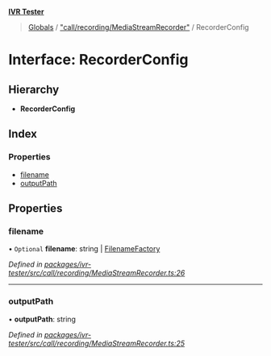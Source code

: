 **[IVR Tester](../README.md)**

> [Globals](../README.md) / ["call/recording/MediaStreamRecorder"](../modules/_call_recording_mediastreamrecorder_.md) / RecorderConfig

# Interface: RecorderConfig

## Hierarchy

* **RecorderConfig**

## Index

### Properties

* [filename](_call_recording_mediastreamrecorder_.recorderconfig.md#filename)
* [outputPath](_call_recording_mediastreamrecorder_.recorderconfig.md#outputpath)

## Properties

### filename

• `Optional` **filename**: string \| [FilenameFactory](../modules/_call_recording_filename_filenamefactory_.md#filenamefactory)

*Defined in [packages/ivr-tester/src/call/recording/MediaStreamRecorder.ts:26](https://github.com/SketchingDev/ivr-tester/blob/3b0e141/packages/ivr-tester/src/call/recording/MediaStreamRecorder.ts#L26)*

___

### outputPath

•  **outputPath**: string

*Defined in [packages/ivr-tester/src/call/recording/MediaStreamRecorder.ts:25](https://github.com/SketchingDev/ivr-tester/blob/3b0e141/packages/ivr-tester/src/call/recording/MediaStreamRecorder.ts#L25)*
